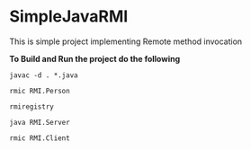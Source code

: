 # SimpleJavaRMI
This is simple project implementing Remote method invocation  

<B>To Build and Run the project do the following </B>

<code>javac -d . *.java</code>

<code>rmic RMI.Person</code>

<code>rmiregistry</code>

<code>java RMI.Server</code>

<code>rmic RMI.Client</code>
